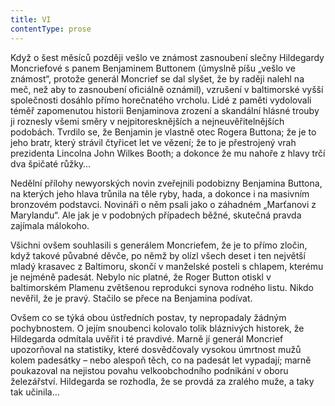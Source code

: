 ```yaml
---
title: VI
contentType: prose
---
```


Když o šest měsíců později vešlo ve známost zasnoubení slečny Hildegardy Moncriefové s panem Benjaminem Buttonem (úmyslně píšu „vešlo ve známost“, protože generál Moncrief se dal slyšet, že by raději nalehl na meč, než aby to zasnoubení oficiálně oznámil), vzrušení v baltimorské vyšší společnosti dosáhlo přímo horečnatého vrcholu. Lidé z paměti vydolovali téměř zapomenutou historii Benjaminova zrození a skandální hlásné trouby ji roznesly všemi směry v nejpitoresknějších a nejneuvěřitelnějších podobách. Tvrdilo se, že Benjamin je vlastně otec Rogera Buttona; že je to jeho bratr, který strávil čtyřicet let ve vězení; že to je přestrojený vrah prezidenta Lincolna John Wilkes Booth; a dokonce že mu nahoře z hlavy trčí dva špičaté růžky…

  

Nedělní přílohy newyorských novin zveřejnili podobizny Benjamina Buttona, na kterých jeho hlava trůnila na těle ryby, hada, a dokonce i na masivním bronzovém podstavci. Novináři o něm psali jako o záhadném „Marťanovi z Marylandu“. Ale jak je v podobných případech běžné, skutečná pravda zajímala málokoho.

Všichni ovšem souhlasili s generálem Moncriefem, že je to přímo zločin, když takové půvabné děvče, po němž by olízl všech deset i ten největší mladý krasavec z Baltimoru, skončí v manželské posteli s chlapem, kterému je nejméně padesát. Nebylo nic platné, že Roger Button otiskl v baltimorském Plamenu zvětšenou reprodukci synova rodného listu. Nikdo nevěřil, že je pravý. Stačilo se přece na Benjamina podívat.

Ovšem co se týká obou ústředních postav, ty nepropadaly žádným pochybnostem. O jejím snoubenci kolovalo tolik bláznivých historek, že Hildegarda odmítala uvěřit i té pravdivé. Marně jí generál Moncrief upozorňoval na statistiky, které dosvědčovaly vysokou úmrtnost mužů kolem padesátky – nebo alespoň těch, co na padesát let vypadají; marně poukazoval na nejistou povahu velkoobchodního podnikání v oboru železářství. Hildegarda se rozhodla, že se provdá za zralého muže, a taky tak učinila…
